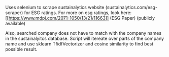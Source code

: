 Uses selenium to scrape sustainalytics website (sustainalytics.com/esg-scraper) for ESG ratings. For more on esg ratings, look here: [[https://www.mdpi.com/2071-1050/13/21/11663]] (ESG Paper) (publicly available)

Also, searched company does not have to match with the company names in the sustainalyitcs database. Script will itereate over parts of the company name and use sklearn TfidfVectorizer and cosine similarity to find best possible result.
